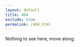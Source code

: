 ```yaml
---
layout: default
title: 404
exclude: true
permalink: /404.html
---
```


Nothing to see here, move along.